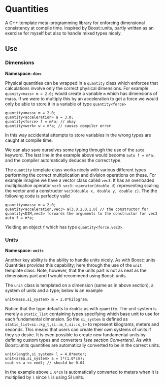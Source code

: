 # Quantities

A C++ template meta-programming library for enforcing dimensional consistency at compile time. Inspired by Boost::units, partly written as an exercise for myself but also to handle mixed types nicely.

## Use
### Dimensions

**Namespace: `dims`**

Physical quantities can be wrapped in a `quantity` class which enforces that calculations involve only the correct physical dimensions. For example `quanity<mass> m = 2.0;` would create a variable `m` which has dimensions of mass. If we were to multiply this by an acceleration to get a force we would only be able to store it in a variable of type `quantity<force>`

    quantity<mass> m = 2.0;
    quantity<acceleration> a = 3.0;
    quantity<force> f = m*a; // okay
    quantity<work> w = m*a; // causes compiler error

In this way accidental attempts to store variables in the wrong types are caught at compile time.

We can also save ourselves some typing through the use of the `auto` keyword. The last line in the example above would become `auto f = m*a;` and the compiler automatically deduces the correct type.

The `quantity` template class works nicely with various different types performing the correct multiplication and division operations on these. For example imagine we have a vector class called `vec3`. It has an overloaded multiplication operator `vec3 vec3::operator(double d)` representing scaling the vector and a constructor `vec3(double x, double y, double z)`. The the following code is perfectly valid

    quantity<mass> m = 2.0;
    quantity<acceleration,vec3> a(3.0,2.0,1.0) // the constructor for quantity<DIM,vec3> forwards the arguments to the constructor for vec3
    auto f = m*a;

Yielding an object `f` which has type `quantity<force,vec3>`.

### Units

**Namespace: `units`**

Another key ability is the ability to handle units nicely. As with Boost::units Quantities provides this capability; here through the use of the `unit` template class. Note, however, that the units part is not as neat as the dimensions part and I would recommend using Boost::units.

The `unit` class is templated on a dimension (same as in above section), a system of units and a type; below is an example

    unit<mass,si_system> m = 2.0*kilogram;

Notice that the type defaults to `double` as with `quantity`. The unit system is merely a `static_list` containing types specifying which base unit to use for each fundamental dimension. So the `si_system` is defined as `static_list<si::kg_t,si::m_t,si::s_t>` to represent kilograms, meters and seconds. This means that users can create their own systems of units if they so desire. It is even possible to create new fundamental units by defining custom types and converters *[see section Converters]*. As with Boost::units quantities are automatically converted to be in the correct units.

    unit<length,si_system> l = 4.0*meter;
    unit<area,si_system> a = l*(1.0*cm);
    cout << a << endl; // should be 0.04

In the example above `1.0*cm` is automatically converted to meters when it is multiplied by `l` since `l` is using SI units.
